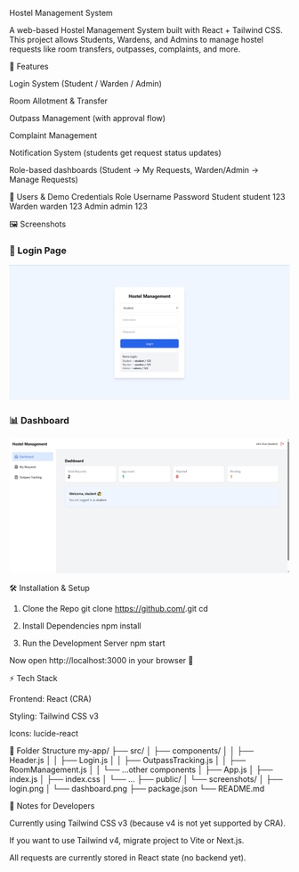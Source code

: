 Hostel Management System

A web-based Hostel Management System built with React + Tailwind CSS.
This project allows Students, Wardens, and Admins to manage hostel requests like room transfers, outpasses, complaints, and more.

🚀 Features

Login System (Student / Warden / Admin)

Room Allotment & Transfer

Outpass Management (with approval flow)

Complaint Management

Notification System (students get request status updates)

Role-based dashboards (Student → My Requests, Warden/Admin → Manage Requests)

👥 Users & Demo Credentials
Role	Username	Password
Student	student	123
Warden	warden	123
Admin	admin	123

🖼️ Screenshots
### 🔑 Login Page
![Login](https://raw.githubusercontent.com/lightningMcQueen-95/Major_Project/frontend/frontend/my-app/public/Screenshots/login.png)

### 📊 Dashboard
![Dashboard](https://raw.githubusercontent.com/lightningMcQueen-95/Major_Project/frontend/frontend/my-app/public/Screenshots/dashboard.png)


🛠️ Installation & Setup
1. Clone the Repo
git clone https://github.com/<your-repo-name>.git
cd <your-repo-name>

2. Install Dependencies
npm install

3. Run the Development Server
npm start


Now open http://localhost:3000
 in your browser 🎉

⚡ Tech Stack

Frontend: React (CRA)

Styling: Tailwind CSS v3

Icons: lucide-react

📂 Folder Structure
my-app/
├── src/
│   ├── components/
│   │   ├── Header.js
│   │   ├── Login.js
│   │   ├── OutpassTracking.js
│   │   ├── RoomManagement.js
│   │   └── ...other components
│   ├── App.js
│   ├── index.js
│   ├── index.css
│   └── ...
├── public/
│   └── screenshots/
│       ├── login.png
│       └── dashboard.png
├── package.json
└── README.md

🔧 Notes for Developers

Currently using Tailwind CSS v3 (because v4 is not yet supported by CRA).

If you want to use Tailwind v4, migrate project to Vite or Next.js.

All requests are currently stored in React state (no backend yet).

